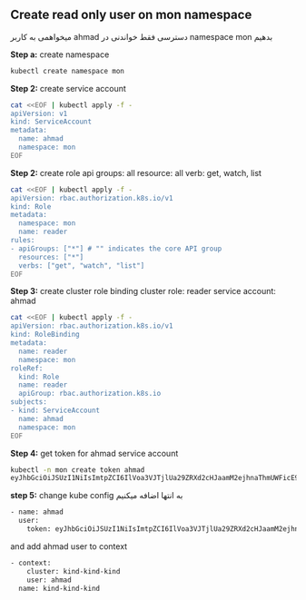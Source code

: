 
## Create read only user on mon namespace

میخواهمی به کاربر ahmad  دسترسی فقط خواندنی در namespace mon  بدهیم

**Step a:** create namespace
```bash
kubectl create namespace mon
```

**Step 2:** create service account
```bash
cat <<EOF | kubectl apply -f -
apiVersion: v1
kind: ServiceAccount
metadata:
  name: ahmad
  namespace: mon
EOF
```

**Step 2:** create role
api groups: all
resource: all
verb: get, watch, list
```bash
cat <<EOF | kubectl apply -f -
apiVersion: rbac.authorization.k8s.io/v1
kind: Role
metadata:
  namespace: mon
  name: reader
rules:
- apiGroups: ["*"] # "" indicates the core API group
  resources: ["*"]
  verbs: ["get", "watch", "list"]
EOF
```

**Step 3:** create cluster role binding
cluster role: reader
service account: ahmad
```bash
cat <<EOF | kubectl apply -f -
apiVersion: rbac.authorization.k8s.io/v1
kind: RoleBinding
metadata:
  name: reader
  namespace: mon
roleRef:
  kind: Role
  name: reader
  apiGroup: rbac.authorization.k8s.io
subjects:
- kind: ServiceAccount
  name: ahmad
  namespace: mon
EOF
```

**Step 4:** get token for ahmad service account
```bash
kubectl -n mon create token ahmad
eyJhbGciOiJSUzI1NiIsImtpZCI6IlVoa3VJTjlUa29ZRXd2cHJaamM2ejhnaThmUWFicE9zUDVrZHZIY0VqUncifQ.eyJhdWQiOlsiaHR0cHM6Ly9rdWJlcm5ldGVzLmRlZmF1bHQuc3ZjLmNsdXN0ZXIubG9jYWwiXSwiZXhwIjoxNzM1ODMwODEwLCJpYXQiOjE3MzU4MjcyMTAsImlzcyI6ImhvfRYyC-81XyZCyzSNhqhnqpPN40dfuqPg9ctjkj-KBEPmPAB37xH0QTkB62vnpHh2-K6duEkp89UKrombGJhzTNqXFEo0jrfAoi2_OO4YOGpnwjgc6HW2x8n_ZM8UhsZ-qjTZiYXiS_iBOvKzD3muUhevLutPOFjnGGNtBlHeQaLn54FA7Ft9ZlRTXb6rfw0AyI-qHsAA

```


**step 5:** change kube config به انتها اضافه میکنیم
```bash
- name: ahmad
  user:
    token: eyJhbGciOiJSUzI1NiIsImtpZCI6IlVoa3VJTjlUa29ZRXd2cHJaamM2ejhnaThmUWFicE9zUDVrZHZIY0VqUncifQ.eyJhdWQiOlsiaHR0cHM6Ly9rdWJlcm5ldGVzLmRlZmF1bHQuc3ZjLmNsdXN0ZXIubG9jYWwiXSwiZXhwIjoxNzM1ODMwODEwLCJpYXQiOjE3MzU4MjcyMTAsImlzcyI6Imh0dHBzOi8va3ViZXJuZXRlcy5kZWZhdWx0LnN2Yy5jbHVzdGVyLmxvY2FsqpPN40dfuqPg9ctjkj-KBEPmPAB37xH0QTkB62vnpHh2-K6duEkp89UKrombGJhzTNqXFEo0jrfAoi2_OO4YOGpnwjgc6HW2x8n_ZM8UhsZ-qjTZiYX-iS_iBOvKzD3muUhevLutPOFjnGGNtBlHeQaLn54FA7Ft9ZlRTXb6rfw0AyI-qHsAA
```
and
add ahmad user to context
```bash
- context:
    cluster: kind-kind-kind
    user: ahmad
  name: kind-kind-kind
```


